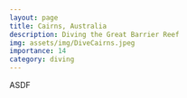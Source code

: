 ```yaml
---
layout: page
title: Cairns, Australia
description: Diving the Great Barrier Reef
img: assets/img/DiveCairns.jpeg
importance: 14
category: diving
---
```


ASDF
